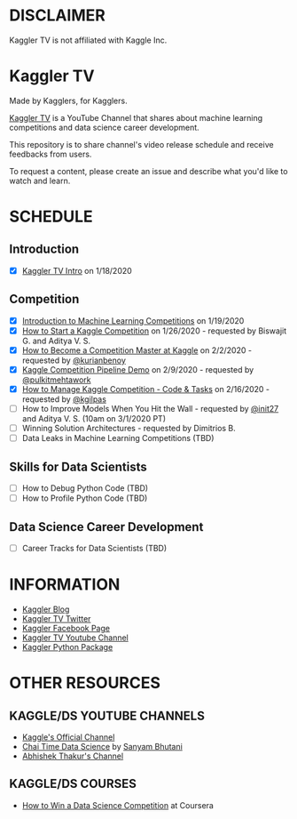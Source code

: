 # DISCLAIMER
Kaggler TV is not affiliated with Kaggle Inc.

# Kaggler TV
Made by Kagglers, for Kagglers.

[Kaggler TV](https://www.youtube.com/channel/UCI8Y-po83Y4LLnIdAe_cmNA/) is a YouTube Channel that shares about machine learning competitions and data science career development.

This repository is to share channel's video release schedule and receive feedbacks from users.

To request a content, please create an issue and describe what you'd like to watch and learn.

# SCHEDULE

## Introduction
- [x] [Kaggler TV Intro](https://www.youtube.com/playlist?list=PLFXBBYbamrKk7eo3fzeKnV_RQqx9bYYx5) on 1/18/2020

## Competition
- [x] [Introduction to Machine Learning Competitions](https://youtu.be/at9NHytskzc) on 1/19/2020
- [x] [How to Start a Kaggle Competition](https://youtu.be/WOsXjjSuefU) on 1/26/2020 - requested by Biswajit G. and Aditya V. S.
- [x] [How to Become a Competition Master at Kaggle](https://youtu.be/G2ZeYWRruKc) on 2/2/2020 - requested by [@kurianbenoy](https://github.com/kurianbenoy)
- [x] [Kaggle Competition Pipeline Demo](https://youtu.be/861NAO5-XJo) on 2/9/2020 - requested by [@pulkitmehtawork](https://github.com/pulkitmehtawork)
- [x] [How to Manage Kaggle Competition - Code & Tasks](https://youtu.be/HqhG7T9UL88) on 2/16/2020 - requested by [@kgilpas](https://github.com/kgilpas)
- [ ] How to Improve Models When You Hit the Wall - requested by [@init27](https://github.com/init27) and Aditya V. S. (10am on 3/1/2020 PT)
- [ ] Winning Solution Architectures - requested by Dimitrios B.
- [ ] Data Leaks in Machine Learning Competitions (TBD)

## Skills for Data Scientists
- [ ] How to Debug Python Code (TBD)
- [ ] How to Profile Python Code (TBD)

## Data Science Career Development
- [ ] Career Tracks for Data Scientists (TBD)

# INFORMATION
* [Kaggler Blog](https://kaggler.com)
* [Kaggler TV Twitter](https://twitter.com/kagglertv)
* [Kaggler Facebook Page](https://www.facebook.com/Kaggler/)
* [Kaggler TV Youtube Channel](https://www.youtube.com/channel/UCI8Y-po83Y4LLnIdAe_cmNA/)
* [Kaggler Python Package](https://github.com/jeongyoonlee/Kaggler)

# OTHER RESOURCES

## KAGGLE/DS YOUTUBE CHANNELS
* [Kaggle's Official Channel](https://www.youtube.com/channel/UCSNeZleDn9c74yQc-EKnVTA)
* [Chai Time Data Science](https://www.youtube.com/channel/UCRjtBP-o5FbgRzX2BHQEFtQ) by [Sanyam Bhutani](https://www.kaggle.com/init27)
* [Abhishek Thakur's Channel](https://www.youtube.com/channel/UCBPRJjIWfyNG4X-CRbnv78A)

## KAGGLE/DS COURSES
* [How to Win a Data Science Competition](https://coursera.org/learn/competitive-data-science) at Coursera
